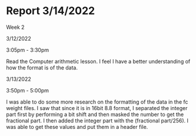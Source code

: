  # Report 3/14/2022


 Week 2

 3/12/2022

 3:05pm - 3:30pm

 Read the Computer arithmetic lesson. I feel I have a better understanding of how the format is of the data.

 3/13/2022

 3:50pm - 5:00pm

 I was able to do some more research on the formatting of the data in the fc weight files. I saw that since it is in 16bit 8.8 format, I separated the integer part first by performing a bit shift and then masked the number to get the fractional part. I then added the integer part with the (fractional part/256). I was able to get these values and put them in a header file.
